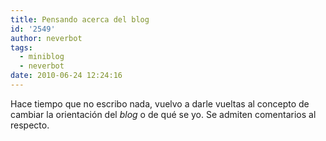 ```yaml
---
title: Pensando acerca del blog
id: '2549'
author: neverbot
tags:
  - miniblog
  - neverbot
date: 2010-06-24 12:24:16
---
```


Hace tiempo que no escribo nada, vuelvo a darle vueltas al concepto de cambiar la orientación del _blog_ o de qué se yo. Se admiten comentarios al respecto.
